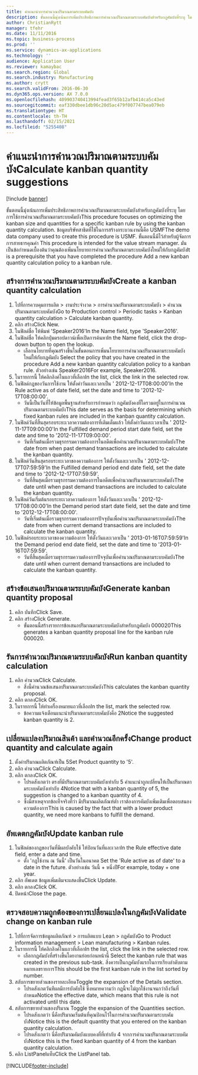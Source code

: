 ```yaml
---
title: คำแนะนำการคำนวณปริมาณตามระบบคัมบัง
description: ขั้นตอนนี้มุ่งเน้นการเพิ่มประสิทธิภาพการคำนวณปริมาณตามระบบคัมบังสำหรับกฎคัมบังที่ระบุ โดยการใช้การคำนวณปริมาณตามระบบคัมบัง
author: ChristianRytt
manager: tfehr
ms.date: 11/11/2016
ms.topic: business-process
ms.prod: ''
ms.service: dynamics-ax-applications
ms.technology: ''
audience: Application User
ms.reviewer: kamaybac
ms.search.region: Global
ms.search.industry: Manufacturing
ms.author: crytt
ms.search.validFrom: 2016-06-30
ms.dyn365.ops.version: AX 7.0.0
ms.openlocfilehash: 409903740413994fead3f65b12afb414ca5c43ed
ms.sourcegitcommit: eaf330dbee1db96c20d5ac479f007747bea079eb
ms.translationtype: HT
ms.contentlocale: th-TH
ms.lasthandoff: 02/15/2021
ms.locfileid: "5255408"
---
```

# <a name="calculate-kanban-quantity-suggestions"></a><span data-ttu-id="2d1c4-103">คำแนะนำการคำนวณปริมาณตามระบบคัมบัง</span><span class="sxs-lookup"><span data-stu-id="2d1c4-103">Calculate kanban quantity suggestions</span></span>

[!include [banner](../../includes/banner.md)]

<span data-ttu-id="2d1c4-104">ขั้นตอนนี้มุ่งเน้นการเพิ่มประสิทธิภาพการคำนวณปริมาณตามระบบคัมบังสำหรับกฎคัมบังที่ระบุ โดยการใช้การคำนวณปริมาณตามระบบคัมบัง</span><span class="sxs-lookup"><span data-stu-id="2d1c4-104">This procedure focuses on optimizing the kanban size and quantities for a specific kanban rule by using the kanban quantity calculation.</span></span> <span data-ttu-id="2d1c4-105">ข้อมูลบริษัทสาธิตที่ใช้ในการสร้างกระบวนงานนี้คือ USMF</span><span class="sxs-lookup"><span data-stu-id="2d1c4-105">The demo data company used to create this procedure is USMF.</span></span> <span data-ttu-id="2d1c4-106">ขั้นตอนนี้มีไว้สำหรับผู้จัดการการสายธารคุณค่า </span><span class="sxs-lookup"><span data-stu-id="2d1c4-106">This procedure is intended for the value stream manager.</span></span> <span data-ttu-id="2d1c4-107">มันเป็นข้อกำหนดเบื้องต้นว่าคุณต้องเพิ่มนโยบายการคำนวณปริมาณตามระบบคัมบังใหม่ให้กับกฎคัมบัง</span><span class="sxs-lookup"><span data-stu-id="2d1c4-107">It is a prerequisite that you have completed the procedure Add a new kanban quantity calculation policy to a kanban rule.</span></span>


## <a name="create-a-kanban-quantity-calculation"></a><span data-ttu-id="2d1c4-108">สร้างการคำนวณปริมาณตามระบบคัมบัง</span><span class="sxs-lookup"><span data-stu-id="2d1c4-108">Create a kanban quantity calculation</span></span>
1. <span data-ttu-id="2d1c4-109">ไปที่การควบคุมการผลิต > งานประจำงวด > การคำนวณปริมาณตามระบบคัมบัง > คำนวณปริมาณตามระบบคัมบัง</span><span class="sxs-lookup"><span data-stu-id="2d1c4-109">Go to Production control > Periodic tasks > Kanban quantity calculation > Calculate kanban quantity.</span></span>
2. <span data-ttu-id="2d1c4-110">คลิก สร้าง</span><span class="sxs-lookup"><span data-stu-id="2d1c4-110">Click New.</span></span>
3. <span data-ttu-id="2d1c4-111">ในฟิลด์ชื่อ ให้พิมพ์ 'Speaker2016'</span><span class="sxs-lookup"><span data-stu-id="2d1c4-111">In the Name field, type 'Speaker2016'.</span></span>
4. <span data-ttu-id="2d1c4-112">ในฟิลด์ชื่อ ให้คลิกปุ่มดรอปดาวน์เพื่อเปิดการค้นหา</span><span class="sxs-lookup"><span data-stu-id="2d1c4-112">In the Name field, click the drop-down button to open the lookup.</span></span>
    * <span data-ttu-id="2d1c4-113">เลือกนโยบายที่คุณสร้างขึ้นในขั้นตอนการเพิ่มนโยบายการคำนวณปริมาณตามระบบคัมบังใหม่ให้กับกฎคัมบัง </span><span class="sxs-lookup"><span data-stu-id="2d1c4-113">Select the policy that you have created in the procedure Add a new kanban quantity calculation policy to a kanban rule.</span></span> <span data-ttu-id="2d1c4-114">ตัวอย่างเช่น Speaker2016</span><span class="sxs-lookup"><span data-stu-id="2d1c4-114">For example, Speaker2016.</span></span>  
5. <span data-ttu-id="2d1c4-115">ในรายการนี้ ให้คลิกลิงค์ในแถวที่เลือก</span><span class="sxs-lookup"><span data-stu-id="2d1c4-115">In the list, click the link in the selected row.</span></span>
6. <span data-ttu-id="2d1c4-116">ในฟิลด์กฎของวันการใช้งาน ให้ตั้งค่าวันและเวลาเป็น ' 2012-12-17T08:00:00'</span><span class="sxs-lookup"><span data-stu-id="2d1c4-116">In the Rule active as of date field, set the date and time to '2012-12-17T08:00:00'.</span></span>
    * <span data-ttu-id="2d1c4-117">วันนี้เป็นวันที่ให้ข้อมูลพื้นฐานสำหรับการกำหนดว่า กฎคัมบังคงที่ใดรวมอยู่ในการคำนวณปริมาณตามระบบคัมบัง</span><span class="sxs-lookup"><span data-stu-id="2d1c4-117">This date serves as the basis for determining which fixed kanban rules are included in the kanban quantity calculation.</span></span>  
7. <span data-ttu-id="2d1c4-118">ในฟิลด์วันที่สิ้นสุดรอบระยะเวลาความต้องการที่เติมเต็มแล้ว ให้ตั้งค่าวันและเวลาเป็น ' 2012-11-17T09:00:00'</span><span class="sxs-lookup"><span data-stu-id="2d1c4-118">In the Fulfilled demand period start date field, set the date and time to '2012-11-17T09:00:00'.</span></span>
    * <span data-ttu-id="2d1c4-119">วันที่เริ่มต้นเมื่อรวมธุรกรรมความต้องการในอดีตเพื่อคำนวณปริมาณตามระบบคัมบัง</span><span class="sxs-lookup"><span data-stu-id="2d1c4-119">The date from when past demand transactions are included to calculate the kanban quantity.</span></span>  
8. <span data-ttu-id="2d1c4-120">ในฟิลด์วันสิ้นสุดรอบระยะเวลาของความต้องการ ให้ตั้งวันและเวลาเป็น ' 2012-12-17T07:59:59'</span><span class="sxs-lookup"><span data-stu-id="2d1c4-120">In the Fulfilled demand period end date field, set the date and time to '2012-12-17T07:59:59'.</span></span>
    * <span data-ttu-id="2d1c4-121">วันที่สิ้นสุดเมื่อรวมธุรกรรมความต้องการในอดีตเพื่อคำนวณปริมาณตามระบบคัมบัง</span><span class="sxs-lookup"><span data-stu-id="2d1c4-121">The date until when past demand transactions are included to calculate the kanban quantity.</span></span>  
9. <span data-ttu-id="2d1c4-122">ในฟิลด์วันเริ่มต้นรอบระยะเวลาความต้องการ ให้ตั้งวันและเวลาเป็น ' 2012-12-17T08:00:00'</span><span class="sxs-lookup"><span data-stu-id="2d1c4-122">In the Demand period start date field, set the date and time to '2012-12-17T08:00:00'.</span></span>
    * <span data-ttu-id="2d1c4-123">วันที่เริ่มต้นเมื่อรวมธุรกรรมความต้องการปัจจุบันเพื่อคำนวณปริมาณตามระบบคัมบัง</span><span class="sxs-lookup"><span data-stu-id="2d1c4-123">The date from when current demand transactions are included to calculate the kanban quantity.</span></span>  
10. <span data-ttu-id="2d1c4-124">ในฟิลด์รอบระยะเวลาของความต้องการ ให้ตั้งวันและเวลาเป็น ' 2013-01-16T07:59:59'</span><span class="sxs-lookup"><span data-stu-id="2d1c4-124">In the Demand period end date field, set the date and time to '2013-01-16T07:59:59'.</span></span>
    * <span data-ttu-id="2d1c4-125">วันที่สิ้นสุดเมื่อรวมธุรกรรมความต้องการปัจจุบันเพื่อคำนวณปริมาณตามระบบคัมบัง</span><span class="sxs-lookup"><span data-stu-id="2d1c4-125">The date until when current demand transactions are included to calculate the kanban quantity.</span></span>  

## <a name="generate-kanban-quantity-proposal"></a><span data-ttu-id="2d1c4-126">สร้างข้อเสนอปริมาณตามระบบคัมบัง</span><span class="sxs-lookup"><span data-stu-id="2d1c4-126">Generate kanban quantity proposal</span></span>
1. <span data-ttu-id="2d1c4-127">คลิก บันทึก</span><span class="sxs-lookup"><span data-stu-id="2d1c4-127">Click Save.</span></span>
2. <span data-ttu-id="2d1c4-128">คลิก สร้าง</span><span class="sxs-lookup"><span data-stu-id="2d1c4-128">Click Generate.</span></span>
    * <span data-ttu-id="2d1c4-129">ขั้นตอนนี้สร้างรายการข้อเสนอปริมาณตามระบบคัมบังสำหรับกฎคัมบัง 000020</span><span class="sxs-lookup"><span data-stu-id="2d1c4-129">This generates a kanban quantity proposal line for the kanban rule 000020.</span></span>  

## <a name="run-kanban-quantity-calculation"></a><span data-ttu-id="2d1c4-130">รันการคำนวณปริมาณตามระบบคัมบัง</span><span class="sxs-lookup"><span data-stu-id="2d1c4-130">Run kanban quantity calculation</span></span>
1. <span data-ttu-id="2d1c4-131">คลิก คำนวณ</span><span class="sxs-lookup"><span data-stu-id="2d1c4-131">Click Calculate.</span></span>
    * <span data-ttu-id="2d1c4-132">สิ่งนี้คำนวณข้อเสนอปริมาณตามระบบคัมบัง</span><span class="sxs-lookup"><span data-stu-id="2d1c4-132">This calculates the kanban quantity proposal.</span></span>  
2. <span data-ttu-id="2d1c4-133">คลิก ตกลง</span><span class="sxs-lookup"><span data-stu-id="2d1c4-133">Click OK.</span></span>
3. <span data-ttu-id="2d1c4-134">ในรายการนี้ ให้ทำเครื่องหมายแถวที่เลือก</span><span class="sxs-lookup"><span data-stu-id="2d1c4-134">In the list, mark the selected row.</span></span>
    * <span data-ttu-id="2d1c4-135">ข้อความแจ้งเตือนแนะนำปริมาณตามระบบคัมบังคือ 2</span><span class="sxs-lookup"><span data-stu-id="2d1c4-135">Notice the suggested kanban quantity is 2.</span></span>  

## <a name="change-product-quantity-and-calculate-again"></a><span data-ttu-id="2d1c4-136">เปลี่ยนแปลงปริมาณสินค้า และคำนวณอีกครั้ง</span><span class="sxs-lookup"><span data-stu-id="2d1c4-136">Change product quantity and calculate again</span></span>
1. <span data-ttu-id="2d1c4-137">ตั้งค่าปริมาณผลิตภัณฑ์เป็น 5</span><span class="sxs-lookup"><span data-stu-id="2d1c4-137">Set Product quantity to '5'.</span></span>
2. <span data-ttu-id="2d1c4-138">คลิก คำนวณ</span><span class="sxs-lookup"><span data-stu-id="2d1c4-138">Click Calculate.</span></span>
3. <span data-ttu-id="2d1c4-139">คลิก ตกลง</span><span class="sxs-lookup"><span data-stu-id="2d1c4-139">Click OK.</span></span>
    * <span data-ttu-id="2d1c4-140">โปรดสังเกตว่า ตรงที่มีปริมาณตามระบบคัมบังเท่ากับ 5 คำแนะนำถูกเปลี่ยนให้เป็นปริมาณตามระบบคัมบังเท่ากับ 4</span><span class="sxs-lookup"><span data-stu-id="2d1c4-140">Notice that with a kanban quantity of 5, the suggestion is changed to a kanban quantity of 4.</span></span>  
    * <span data-ttu-id="2d1c4-141">ซึ่งมีสาเหตุจากข้อเท็จจริงที่ว่า มีปริมาณผลิตภัณฑ์ต่ำ เราต้องการคัมบังเพิ่มเติมเพื่อตอบสนองความต้องการ</span><span class="sxs-lookup"><span data-stu-id="2d1c4-141">This is caused by the fact that with a lower product quantity, we need more kanbans to fulfill the demand.</span></span>  

## <a name="update-kanban-rule"></a><span data-ttu-id="2d1c4-142">อัพเดตกฎคัมบัง</span><span class="sxs-lookup"><span data-stu-id="2d1c4-142">Update kanban rule</span></span>
1. <span data-ttu-id="2d1c4-143">ในฟิลด์ของกฎของวันที่มีผลบังคับใช้ ให้ป้อนวันที่และเวลา</span><span class="sxs-lookup"><span data-stu-id="2d1c4-143">In the Rule effective date field, enter a date and time.</span></span>
    * <span data-ttu-id="2d1c4-144">ตั้ง 'กฎใช้งาน ณ วันนี้' เป็นวันในอนาคต </span><span class="sxs-lookup"><span data-stu-id="2d1c4-144">Set the 'Rule active as of date' to a date in the future.</span></span> <span data-ttu-id="2d1c4-145">ตัวอย่างเช่น วันนี้ + หนึ่งปี</span><span class="sxs-lookup"><span data-stu-id="2d1c4-145">For example, today + one year.</span></span>  
2. <span data-ttu-id="2d1c4-146">คลิก อัพเดต ข้อมูลเพิ่มเติมจะแสดงขึ้น</span><span class="sxs-lookup"><span data-stu-id="2d1c4-146">Click Update.</span></span>
3. <span data-ttu-id="2d1c4-147">คลิก ตกลง</span><span class="sxs-lookup"><span data-stu-id="2d1c4-147">Click OK.</span></span>
4. <span data-ttu-id="2d1c4-148">ปิดหน้า</span><span class="sxs-lookup"><span data-stu-id="2d1c4-148">Close the page.</span></span>

## <a name="validate-change-on-kanban-rule"></a><span data-ttu-id="2d1c4-149">ตรวจสอบความถูกต้องของการเปลี่ยนแปลงในกฎคัมบัง</span><span class="sxs-lookup"><span data-stu-id="2d1c4-149">Validate change on kanban rule</span></span>
1. <span data-ttu-id="2d1c4-150">ไปที่การจัดการข้อมูลผลิตภัณฑ์ > การผลิตแบบ Lean > กฏคัมบัง</span><span class="sxs-lookup"><span data-stu-id="2d1c4-150">Go to Product information management > Lean manufacturing > Kanban rules.</span></span>
2. <span data-ttu-id="2d1c4-151">ในรายการนี้ ให้คลิกลิงค์ในแถวที่เลือก</span><span class="sxs-lookup"><span data-stu-id="2d1c4-151">In the list, click the link in the selected row.</span></span>
    * <span data-ttu-id="2d1c4-152">เลือกกฎคัมบังที่สร้างขึ้นโดยงานย่อยก่อนหน้านี้ </span><span class="sxs-lookup"><span data-stu-id="2d1c4-152">Select the kanban rule that was created in the previous sub-task.</span></span> <span data-ttu-id="2d1c4-153">สิ่งควรเป็นกฎคัมบังแรกในการเรียงลำดับตามหมายเลขรายการ</span><span class="sxs-lookup"><span data-stu-id="2d1c4-153">This should be the first kanban rule in the list sorted by number.</span></span>  
3. <span data-ttu-id="2d1c4-154">สลับการขยายส่วนของรายละเอียด</span><span class="sxs-lookup"><span data-stu-id="2d1c4-154">Toggle the expansion of the Details section.</span></span>
    * <span data-ttu-id="2d1c4-155">โปรดสังเกตวันทีผลมีการบังคับใช้ ซึ่งหมายความว่า กฎนี้จะไม่ถูกใช้งานจนกว่าถึงวันที่กำหนด</span><span class="sxs-lookup"><span data-stu-id="2d1c4-155">Notice the effective date, which means that this rule is not activated until this date.</span></span>  
4. <span data-ttu-id="2d1c4-156">สลับการขยายส่วนของปริมาณ </span><span class="sxs-lookup"><span data-stu-id="2d1c4-156">Toggle the expansion of the Quantities section.</span></span>
    * <span data-ttu-id="2d1c4-157">โปรดสังเกตว่า นี่คือปริมาณเริ่มต้นที่คุณป้อนไว้ในการคำนวณปริมาณตามระบบคัมบัง</span><span class="sxs-lookup"><span data-stu-id="2d1c4-157">Notice this is the default quantity that you entered on the kanban quantity calculation.</span></span>  
    * <span data-ttu-id="2d1c4-158">โปรดสังเกตว่า นี่คือปริมาณคัมบังแบบคงที่ที่เท่ากับ 4 จากการคำนวณปริมาณตามระบบคัมบัง</span><span class="sxs-lookup"><span data-stu-id="2d1c4-158">Notice this is the fixed kanban quantity of 4 from the kanban quantity calculation.</span></span>  
5. <span data-ttu-id="2d1c4-159">คลิก ListPanelแท็บ</span><span class="sxs-lookup"><span data-stu-id="2d1c4-159">Click the ListPanel tab.</span></span>



[!INCLUDE[footer-include](../../../includes/footer-banner.md)]